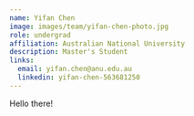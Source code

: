 ```yaml
---
name: Yifan Chen
image: images/team/yifan-chen-photo.jpg
role: undergrad
affiliation: Australian National University
description: Master's Student
links:
  email: yifan.chen@anu.edu.au
  linkedin: yifan-chen-563681250
---
```


Hello there!